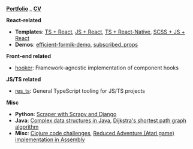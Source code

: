 [**Portfolio**](https://resolritter.now.sh) _ [**CV**](https://resolritter.now.sh/cv)

**React-related**

- **Templates**: [TS + React](https://github.com/resolritter/react-ts-starter), [JS + React](https://github.com/resolritter/react-js-starter), [TS + React-Native](https://github.com/resolritter/ts-react-native-starter), [SCSS + JS + React](https://github.com/resolritter/js-react-scss-starter)
- **Demos**: [efficient-formik-demo](https://github.com/resolritter/efficient-formik-demo), [subscribed_props](https://github.com/resolritter/subscribed_props)

**Front-end related**

- [hooker](https://github.com/resolritter/hooker): Framework-agnostic implementation of component hooks

**JS/TS related**

- [res_ts](https://github.com/resolritter/res_ts): General TypeScript tooling for JS/TS projects

**Misc**

- **Python**: [Scraper with Scrapy and Django](https://github.com/resolritter/webscraper-news-portal) 
- **Java**: [Complex data structures in Java](https://github.com/resolritter/DS-Java), [Dijkstra's shortest path graph algorithm](https://github.com/resolritter/Shortest-Path-Dijkstra/tree/master/LabirintoGrafos)
- **Misc**: [Clojure code challenges](https://github.com/resolritter/clojure), [Reduced Adventure (Atari game) implementation in Assembly](https://github.com/resolritter/MIPS-Mars-Game)
